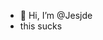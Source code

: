 - 👋 Hi, I’m @Jesjde
- this sucks

<!---
Jesjde/Jesjde is a ✨ special ✨ repository because its `README.md` (this file) appears on your GitHub profile.
You can click the Preview link to take a look at your changes.
--->
